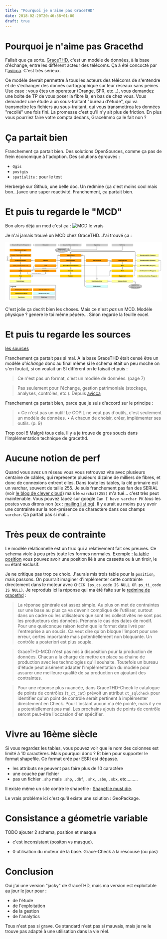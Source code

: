 ```yaml
---
title: "Pourquoi je n'aime pas GraceTHD"
date: 2018-02-20T20:46:58+01:00
draft: true
---
```


# Pourquoi je n'aime pas Gracethd

Fallait que ça sorte. [GraceTHD](http://www.avicca.org/content/gracethd-projets), c'est un modèle de données, à la base d'échange, entre les différent acteur des télécoms.  Ça à été concocté par l'[avicca](http://www.avicca.org). C'est très sérieux. 

Ce modèle devrait permettre à tous les acteurs des télécoms de s'entendre et de s'echanger des donnés cartographique sur leur réseaux sans peines. Use case : vous êtes un operateur (Orange, SFR, etc...), vous demandez une boite de TP de vous poser la fibre là, en bas de chez vous. Vous demandez une étude à un sous-traitant "bureau d'étude", qui va transmettre les fichiers au sous-traitant, qui vous transmettrea les données "recollé" une fois fini. La promesse c'est qu'il n'y ait plus de friction. En plus vous pourriez faire votre compta dedans, GraceImmo ça le fait non ?


# Ça partait bien

Franchement ça partait bien. Des solutions OpenSources, comme ça pas de frein économique à l'adoption. Des solutions éprouvés : 

* `Qgis`
* `postgis`
* `spatialite` : pour le test

Herbergé sur Github, une belle doc. Un redmine (ça c'est moins cool mais bon...)avec une super reactivité. Franchement, ça partait bien.

# Et puis tu regarde le "MCD"

Bon alors déjà un mcd c'est ça :
![MCD le vrais](/images/MCD_levrais.jpg)

Je n'ai jamais trouvé un MCD chez GraceTHD. J'ai trouvé ça :

![MCD sauce gracethd](https://raw.githubusercontent.com/GraceTHD-community/GraceTHD-MCD/master/docs/GraceTHD-MCD/gracethd-mcd-v2.0_schema_v01.png)

C'est jolie ça decrit bien les choses. Mais ce n'est _pas_ un MCD. Modèle physique ? genere le toi même pépére... Sinon regarde la feuille excel. 

# Et puis tu regarde les sources

[les sources](https://github.com/GraceTHD-community/GraceTHD-MCD/tree/master/sql_postgis)

Franchement ça partait pas si mal. A la base GraceTHD était censé être un modèle _d'échange_ donc au final même si le schema était un peu moche on s'en foutait, si on voulait un SI différent on le faisait et puis :

> Ce n'est pas un format, c'est un modèle de données. (page 7)

> Pas seulement pour l'échange, gestion patrimoniale (stockage, analyses, contrôles, etc.).
Depuis [avicca](http://www.avicca.org/document/17214/dl)  

Franchement ça partait bien, parce que je suis d'accord sur le principe :

> •  Ce n'est pas un outil! Le COPIL ne veut pas d'outils, c'est seulement un modèle de données.
> •  A chacun de choisir, créer, implémenter ses outils. (p. 9)

Trop cool !! Malgré tous cela. Il y a je trouve de gros soucis dans l'implémentation technique de gracethd.

# Aucune notion de perf

Quand vous avez un réseau vous vous retrouvez vite avec plusieurs centaine de câbles, qui représente plusieurs dizaine de milliers de fibres, et donc de connexions entrent elles. Dans toute les tables, la clé primaire est un varchar, souvent de taille 255. Je suis franchement pas fan des SERIAL (voir [le blog de clever cloud](https://www.clever-cloud.com/blog/engineering/2015/05/20/why-auto-increment-is-a-terrible-idea/)) mais le `varchat(255)` m'a tué... c'est très peut maintenable. Vous pouvez tapez sur google `Can I have varchar PK` _tous_ les postes vous dirons non (ex : [mailing list pg](https://www.postgresql.org/message-id/5A03DE8B-8FF6-4CFE-95AD-D9019437462C%40decibel.org)). Il y aurait au moins pu y avoir une contrainte sur la non-présence de charactère dans ces champs `varchar`. Ça partait pas si mal...

# Très peux de contrainte

Le modèle relationnelle est un truc qui à relativement fait ses preuves. Ce schema viole à peu près toute les formes normales. Exemple : [la table position](https://github.com/GraceTHD-community/GraceTHD-MCD/blob/master/sql_postgis/gracethd_30_tables.sql#L707-L723) vous pouvez avoir une position lié à une cassette ou à un tiroir, le `ou` étant exclusif.

Je ne critique pas trop ce choix. J'aurais mis trois table pour la `position`, mais passons. On pourrait imaginer d'implémenter cette contrainte directement dans le moteur avec 
`CHECK (ps_cs_code IS NULL OR ps_ti_code IS NULL)`. Je reproduis ici la réponse qui ma été faite sur le [redmine de gracethd](https://redmine.gracethd.org/redmine/issues/431) :

> La réponse générale est assez simple. Au plus on met de contraintes sur une base au plus ça va devenir compliqué de l'utiliser, surtout dans un cadre où les utilisateurs que sont les collectivités ne sont pas les producteurs des données. Prenons le cas des dates de modif. Pour une quelconque raison technique le format date livré par l'entreprise a un soucis. Ca veut dire qu'on bloque l'import pour une erreur, certes importante mais potentiellement non bloquante. Un contrôle a posteriori est plus souple.

> GraceTHD-MCD n'est pas mis à disposition pour la production de données. Chacun a la charge de mettre en place sa chaine de production avec les technologies qu'il souhaite. Toutefois un bureau d'étude peut aisément adapter l'implémentation du modèle pour assurer une meilleure qualité de sa production en ajoutant des contraintes.

> Pour une réponse plus nuancée, dans GraceTHD-Check le catalogue de points de contrôles (`t_ct_cat`) prévoit un attribut `ct_sqlcheck` pour identifier qu'un point de contrôle serait pertinent à implémenter directement en Check. Pour l'instant aucun n'a été pointé, mais il y en a potentiellement pas mal. Les prochains ajouts de points de contrôle seront peut-être l'occasion d'en spécifier.


# Vivre au 16ème siècle

Si vous regardez les tables, vous pouvez voir que le nom des colonnes est limité à 10 caractères. Mais pourquoi donc ? Et bien pour supporter le format shapefile. Ce format créé par ESRI est dépassé.

* les attributs ne peuvent pas faire plus de 10 caractère
* une couche par fichier
* pas un fichier `.shp` mais `.shp`, `.dbf`, `.shx`, `.sbn`, `.sbx`, etc.........

Il existe même un site contre le shapefile : [Shapefile must die](http://switchfromshapefile.org).

Le vrais problème ici c'est qu'il existe une solution : GeoPackage.
 
# Consistance a géometrie variable

TODO ajouter 2 schema, position  et masque

* c'est inconsistant (positon vs masque).

* 0 utilisation du moteur de la base. Grace-Check à la rescouse (ou pas)

# Conclusion

Oui j'ai une version "jacky" de GraceTHD, mais ma version est exploitable au jour le jour pour :

* de l'étude
* de l'exploitation
* de la gestion
* de l'analytics 


Tous n'est pas si grave. Ce standard n'est pas si mauvais, mais je ne le trouve pas adapté à une utilisation dans la vie réel. 






